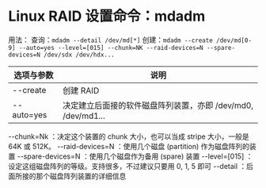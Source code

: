 # Linux RAID 设置命令：mdadm
用法：
查询：`mdadm --detail /dev/md[*]`
创建：`mdadm --create /dev/md[0-9] --auto=yes --level=[015] --chunk=NK --raid-devices=N --spare-devices=N /dev/sdx /dev/hdx...`

|选项与参数|说明|
|-|-|
|--create|创建 RAID |
|--auto=yes|决定建立后面接的软件磁盘阵列装置，亦即 /dev/md0, /dev/md1...|
--chunk=Nk ：决定这个装置的 chunk 大小，也可以当成 stripe 大小，一般是 64K 或 512K。
--raid-devices=N ：使用几个磁盘 (partition) 作为磁盘阵列的装置
--spare-devices=N ：使用几个磁盘作为备用 (spare) 装置
--level=[015] ：设定这组磁盘阵列的等级。支持很多，不过建议只要用 0, 1, 5 即可
--detail ：后面所接的那个磁盘阵列装置的详细信息
